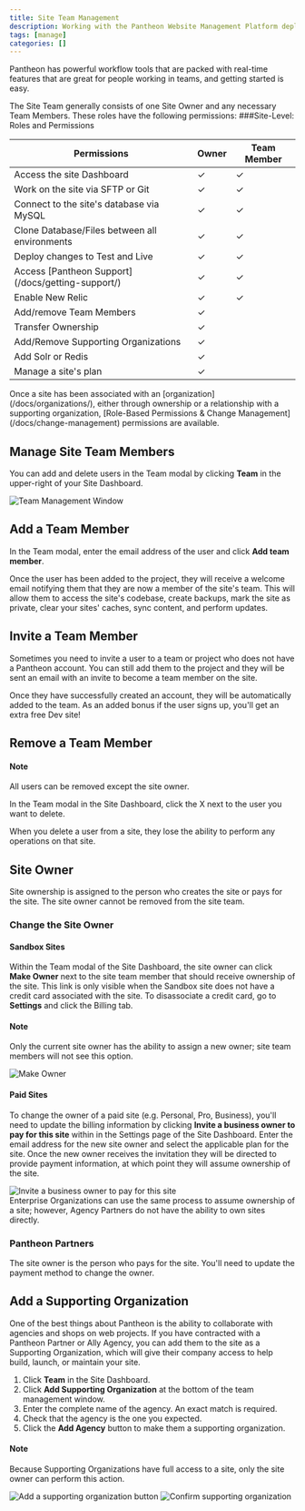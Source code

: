 ```yaml
---
title: Site Team Management
description: Working with the Pantheon Website Management Platform deployment tools in a team driven environment.
tags: [manage]
categories: []
---
```

Pantheon has powerful workflow tools that are packed with real-time features that are great for people working in teams, and getting started is easy.

The Site Team generally consists of one Site Owner and any necessary Team Members. These roles have the following permissions:
###Site-Level: Roles and Permissions

<table class="table  table-bordered table-responsive">
    <thead>
      <tr>
        <th>Permissions</th>
        <th>Owner </th>
        <th>Team Member </th>
       </tr>
    </thead>
    <tbody>
      <tr>
        <td>Access the site Dashboard</td>
        <td>✓</td>
        <td>✓</td>
      </tr>
      <tr>
        <td>Work on the site via SFTP or Git</td>
        <td>✓</td>
        <td>✓</td>
      </tr>
      <tr>
        <td>Connect to the site's database via MySQL</td>
        <td>✓</td>
        <td>✓</td>
      </tr>
      <tr>
        <td>Clone Database/Files between all environments </td>
        <td>✓</td>
        <td>✓</td>
      </tr>
      <tr>
        <td>Deploy changes to Test and Live</td>
        <td>✓</td>
        <td>✓</td>
      </tr>
      <tr>
        <td>Access [Pantheon Support](/docs/getting-support/)</td>
        <td>✓</td>
        <td>✓</td>
      </tr>
      <tr>
        <td>Enable New Relic</td>
        <td>✓</td>
        <td>✓</td>
      </tr>
      <tr>
        <td>Add/remove Team Members</td>
        <td>✓</td>
        <td> </td>
      </tr>
      <tr>
        <td>Transfer Ownership</td>
        <td>✓</td>
        <td> </td>
      </tr>
      <tr>
        <td>Add/Remove Supporting Organizations</td>
        <td>✓</td>
        <td></td>
      </tr>
      <tr>
        <td>Add Solr or Redis</td>
        <td>✓</td>
        <td></td>
      </tr>
      <tr>
        <td>Manage a site's plan</td>
        <td>✓</td>
        <td></td>
      </tr>
    </tbody>
  </table>
Once a site has been associated with an [organization](/docs/organizations/), either through ownership or a relationship with a supporting organization, [Role-Based Permissions & Change Management](/docs/change-management) permissions are available.

## Manage Site Team Members
You can add and delete users in the Team modal by clicking **Team** in the upper-right of your Site Dashboard.

![Team Management Window](/source/docs/assets/images/dashboard/team-modal.png)
## Add a Team Member

In the Team modal, enter the email address of the user and click **Add team member**.

Once the user has been added to the project, they will receive a welcome email notifying them that they are now a member of the site's team. This will allow them to access the site's codebase, create backups, mark the site as private, clear your sites' caches, sync content, and perform updates.

## Invite a Team Member

Sometimes you need to invite a user to a team or project who does not have a Pantheon account. You can still add them to the project and they will be sent an email with an invite to become a team member on the site.

Once they have successfully created an account, they will be automatically added to the team. As an added bonus if the user signs up, you'll get an extra free Dev site!

## Remove a Team Member

<div class="alert alert-info" role="alert">
<h4 class="info">Note</h4><p>All users can be removed except the site owner.</p>
</div>

In the Team modal in the Site Dashboard, click the X next to the user you want to delete.

When you delete a user from a site, they lose the ability to perform any operations on that site.

## Site Owner
Site ownership is assigned to the person who creates the site or pays for the site. The site owner cannot be removed from the site team.

### Change the Site Owner

#### Sandbox Sites
Within the Team modal of the Site Dashboard, the site owner can click **Make Owner** next to the site team member that should receive ownership of the site. This link is only visible when the Sandbox site does not have a credit card associated with the site. To disassociate a credit card, go to **Settings** and click the Billing tab.

<div class="alert alert-info" role="alert">
<h4 class="info">Note</h4><p>Only the current site owner has the ability to assign a new owner; site team members will not see this option.</p>
</div>

![Make Owner](/source/docs/assets/images/dashboard/sandbox-make-owner.png)

#### Paid Sites
To change the owner of a paid site (e.g. Personal, Pro, Business), you'll need to update the billing information by clicking **Invite a business owner to pay for this site** within in the Settings page of the Site Dashboard. Enter the email address for the new site owner and select the applicable plan for the site. Once the new owner receives the invitation they will be directed to provide payment information, at which point they will assume ownership of the site.

![Invite a business owner to pay for this site](/source/docs/assets/images/dashboard/payment-form-invite.png)<br />
Enterprise Organizations can use the same process to assume ownership of a site;  however, Agency Partners do not have the ability to own sites directly.

### Pantheon Partners
The site owner is the person who pays for the site. You'll need to update the payment method to change the owner.

## Add a Supporting Organization

One of the best things about Pantheon is the ability to collaborate with agencies and shops on web projects. If you have contracted with a Pantheon Partner or Ally Agency, you can add them to the site as a Supporting Organization, which will give their company access to help build, launch, or maintain your site.

1. Click **Team** in the Site Dashboard.
2. Click **Add Supporting Organization** at the bottom of the team management window.
3. Enter the complete name of the agency. An exact match is required.
4. Check that the agency is the one you expected.
5. Click the **Add Agency** button to make them a supporting organization.

<div class="alert alert-info" role="alert">
<h4 class="info">Note</h4><p>Because Supporting Organizations have full access to a site, only the site owner can perform this action.</p>
</div>

 ![Add a supporting organization button](/source/docs/assets/images/dashboard/multi_org1.png)
 ![Confirm supporting organization](/source/docs/assets/images/dashboard/multi_org2.png)
